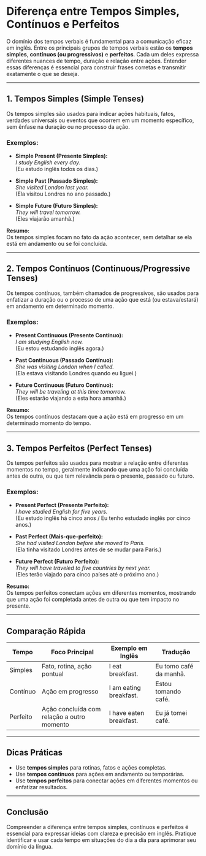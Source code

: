 
# Diferença entre Tempos Simples, Contínuos e Perfeitos

O domínio dos tempos verbais é fundamental para a comunicação eficaz em inglês. Entre os principais grupos de tempos verbais estão os **tempos simples**, **contínuos (ou progressivos)** e **perfeitos**. Cada um deles expressa diferentes nuances de tempo, duração e relação entre ações. Entender essas diferenças é essencial para construir frases corretas e transmitir exatamente o que se deseja.

---

## 1. Tempos Simples (Simple Tenses)

Os tempos simples são usados para indicar ações habituais, fatos, verdades universais ou eventos que ocorrem em um momento específico, sem ênfase na duração ou no processo da ação.

### Exemplos:
- **Simple Present (Presente Simples):**  
  _I study English every day._  
  (Eu estudo inglês todos os dias.)

- **Simple Past (Passado Simples):**  
  _She visited London last year._  
  (Ela visitou Londres no ano passado.)

- **Simple Future (Futuro Simples):**  
  _They will travel tomorrow._  
  (Eles viajarão amanhã.)

**Resumo:**  
Os tempos simples focam no fato da ação acontecer, sem detalhar se ela está em andamento ou se foi concluída.

---

## 2. Tempos Contínuos (Continuous/Progressive Tenses)

Os tempos contínuos, também chamados de progressivos, são usados para enfatizar a duração ou o processo de uma ação que está (ou estava/estará) em andamento em determinado momento.

### Exemplos:
- **Present Continuous (Presente Contínuo):**  
  _I am studying English now._  
  (Eu estou estudando inglês agora.)

- **Past Continuous (Passado Contínuo):**  
  _She was visiting London when I called._  
  (Ela estava visitando Londres quando eu liguei.)

- **Future Continuous (Futuro Contínuo):**  
  _They will be traveling at this time tomorrow._  
  (Eles estarão viajando a esta hora amanhã.)

**Resumo:**  
Os tempos contínuos destacam que a ação está em progresso em um determinado momento do tempo.

---

## 3. Tempos Perfeitos (Perfect Tenses)

Os tempos perfeitos são usados para mostrar a relação entre diferentes momentos no tempo, geralmente indicando que uma ação foi concluída antes de outra, ou que tem relevância para o presente, passado ou futuro.

### Exemplos:
- **Present Perfect (Presente Perfeito):**  
  _I have studied English for five years._  
  (Eu estudo inglês há cinco anos / Eu tenho estudado inglês por cinco anos.)

- **Past Perfect (Mais-que-perfeito):**  
  _She had visited London before she moved to Paris._  
  (Ela tinha visitado Londres antes de se mudar para Paris.)

- **Future Perfect (Futuro Perfeito):**  
  _They will have traveled to five countries by next year._  
  (Eles terão viajado para cinco países até o próximo ano.)

**Resumo:**  
Os tempos perfeitos conectam ações em diferentes momentos, mostrando que uma ação foi completada antes de outra ou que tem impacto no presente.

---

## Comparação Rápida

| Tempo           | Foco Principal                  | Exemplo em Inglês           | Tradução                   |
|-----------------|--------------------------------|-----------------------------|----------------------------|
| Simples         | Fato, rotina, ação pontual     | I eat breakfast.            | Eu tomo café da manhã.     |
| Contínuo        | Ação em progresso              | I am eating breakfast.      | Estou tomando café.        |
| Perfeito        | Ação concluída com relação a outro momento | I have eaten breakfast. | Eu já tomei café.          |

---

## Dicas Práticas

- Use **tempos simples** para rotinas, fatos e ações completas.
- Use **tempos contínuos** para ações em andamento ou temporárias.
- Use **tempos perfeitos** para conectar ações em diferentes momentos ou enfatizar resultados.

---

## Conclusão

Compreender a diferença entre tempos simples, contínuos e perfeitos é essencial para expressar ideias com clareza e precisão em inglês. Pratique identificar e usar cada tempo em situações do dia a dia para aprimorar seu domínio da língua.

```
